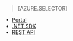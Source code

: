 > [AZURE.SELECTOR]
- [Portal](../articles/media-services-manage-content.md#encode)
- [.NET SDK](../articles/media-services-dotnet-encode-asset.md)
- [REST API](../articles/media-services-rest-encode-asset.md)


<!--HONumber=52--> 
